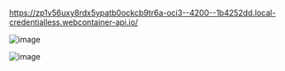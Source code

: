 https://zp1v56uxy8rdx5ypatb0ockcb9tr6a-oci3--4200--1b4252dd.local-credentialless.webcontainer-api.io/

![image](https://github.com/user-attachments/assets/c9b00b68-bc5b-49fa-b7d5-ed2f9e638cb4)

![image](https://github.com/user-attachments/assets/7bb96bb8-0b3a-40cf-aeb0-6fe3572a1240)
